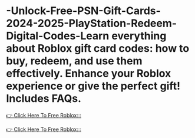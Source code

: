 # -Unlock-Free-PSN-Gift-Cards-2024-2025-PlayStation-Redeem-Digital-Codes-Learn everything about Roblox gift card codes: how to buy, redeem, and use them effectively. Enhance your Roblox experience or give the perfect gift! Includes FAQs.

[👉 Click Here To Free Roblox:::](https://usaofferzon.com/roblox/)

[👉 Click Here To Free Roblox:::](https://usaofferzon.com/giftcard/)
